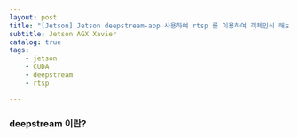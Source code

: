 ```yaml
---
layout: post
title: "[Jetson] Jetson deepstream-app 사용하여 rtsp 를 이용하여 객체인식 해보기"
subtitle: Jetson AGX Xavier
catalog: true
tags: 
    - jetson
    - CUDA
    - deepstream
    - rtsp

---
```

### deepstream 이란? 
